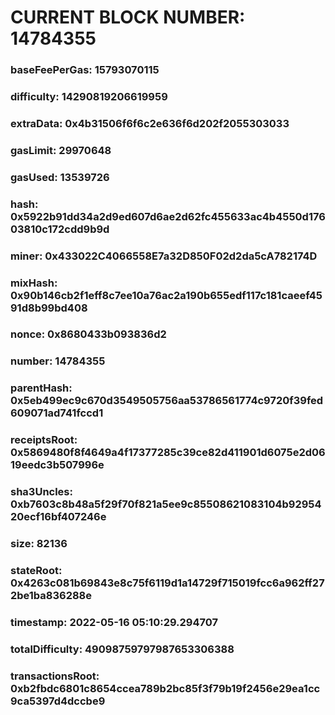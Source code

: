 # CURRENT BLOCK NUMBER: 14784355

### baseFeePerGas: 15793070115
### difficulty: 14290819206619959
### extraData: 0x4b31506f6f6c2e636f6d202f2055303033
### gasLimit: 29970648
### gasUsed: 13539726
### hash: 0x5922b91dd34a2d9ed607d6ae2d62fc455633ac4b4550d17603810c172cdd9b9d
### miner: 0x433022C4066558E7a32D850F02d2da5cA782174D
### mixHash: 0x90b146cb2f1eff8c7ee10a76ac2a190b655edf117c181caeef4591d8b99bd408
### nonce: 0x8680433b093836d2
### number: 14784355
### parentHash: 0x5eb499ec9c670d3549505756aa53786561774c9720f39fed609071ad741fccd1
### receiptsRoot: 0x5869480f8f4649a4f17377285c39ce82d411901d6075e2d0619eedc3b507996e
### sha3Uncles: 0xb7603c8b48a5f29f70f821a5ee9c85508621083104b9295420ecf16bf407246e
### size: 82136
### stateRoot: 0x4263c081b69843e8c75f6119d1a14729f715019fcc6a962ff272be1ba836288e
### timestamp: 2022-05-16 05:10:29.294707
### totalDifficulty: 49098759797987653306388
### transactionsRoot: 0xb2fbdc6801c8654ccea789b2bc85f3f79b19f2456e29ea1cc9ca5397d4dccbe9
